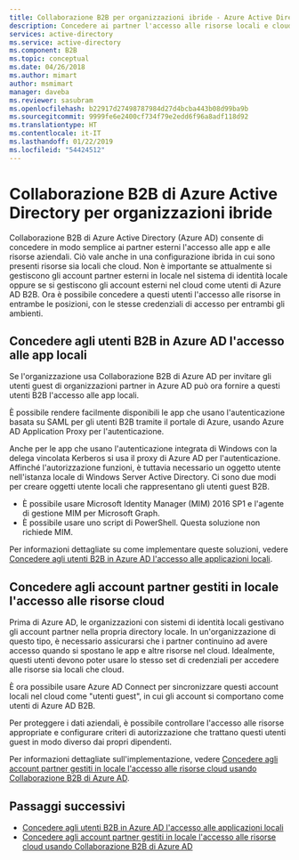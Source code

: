 ```yaml
---
title: Collaborazione B2B per organizzazioni ibride - Azure Active Directory | Microsoft Docs
description: Concedere ai partner l'accesso alle risorse locali e cloud con Collaborazione B2B di Azure AD.
services: active-directory
ms.service: active-directory
ms.component: B2B
ms.topic: conceptual
ms.date: 04/26/2018
ms.author: mimart
author: msmimart
manager: daveba
ms.reviewer: sasubram
ms.openlocfilehash: b22917d27498787984d27d4bcba443b08d99ba9b
ms.sourcegitcommit: 9999fe6e2400cf734f79e2edd6f96a8adf118d92
ms.translationtype: HT
ms.contentlocale: it-IT
ms.lasthandoff: 01/22/2019
ms.locfileid: "54424512"
---
```

# <a name="azure-active-directory-b2b-collaboration-for-hybrid-organizations"></a>Collaborazione B2B di Azure Active Directory per organizzazioni ibride

Collaborazione B2B di Azure Active Directory (Azure AD) consente di concedere in modo semplice ai partner esterni l'accesso alle app e alle risorse aziendali. Ciò vale anche in una configurazione ibrida in cui sono presenti risorse sia locali che cloud. Non è importante se attualmente si gestiscono gli account partner esterni in locale nel sistema di identità locale oppure se si gestiscono gli account esterni nel cloud come utenti di Azure AD B2B. Ora è possibile concedere a questi utenti l'accesso alle risorse in entrambe le posizioni, con le stesse credenziali di accesso per entrambi gli ambienti.

## <a name="grant-b2b-users-in-azure-ad-access-to-your-on-premises-apps"></a>Concedere agli utenti B2B in Azure AD l'accesso alle app locali

Se l'organizzazione usa Collaborazione B2B di Azure AD per invitare gli utenti guest di organizzazioni partner in Azure AD può ora fornire a questi utenti B2B l'accesso alle app locali.

È possibile rendere facilmente disponibili le app che usano l'autenticazione basata su SAML per gli utenti B2B tramite il portale di Azure, usando Azure AD Application Proxy per l'autenticazione.

Anche per le app che usano l'autenticazione integrata di Windows con la delega vincolata Kerberos si usa il proxy di Azure AD per l'autenticazione. Affinché l'autorizzazione funzioni, è tuttavia necessario un oggetto utente nell'istanza locale di Windows Server Active Directory. Ci sono due modi per creare oggetti utente locali che rappresentano gli utenti guest B2B.

- È possibile usare Microsoft Identity Manager (MIM) 2016 SP1 e l'agente di gestione MIM per Microsoft Graph.
- È possibile usare uno script di PowerShell. Questa soluzione non richiede MIM.

Per informazioni dettagliate su come implementare queste soluzioni, vedere [Concedere agli utenti B2B in Azure AD l'accesso alle applicazioni locali](hybrid-cloud-to-on-premises.md).

## <a name="grant-locally-managed-partner-accounts-access-to-cloud-resources"></a>Concedere agli account partner gestiti in locale l'accesso alle risorse cloud

Prima di Azure AD, le organizzazioni con sistemi di identità locali gestivano gli account partner nella propria directory locale. In un'organizzazione di questo tipo, è necessario assicurarsi che i partner continuino ad avere accesso quando si spostano le app e altre risorse nel cloud. Idealmente, questi utenti devono poter usare lo stesso set di credenziali per accedere alle risorse sia locali che cloud. 

È ora possibile usare Azure AD Connect per sincronizzare questi account locali nel cloud come "utenti guest", in cui gli account si comportano come utenti di Azure AD B2B.

Per proteggere i dati aziendali, è possibile controllare l'accesso alle risorse appropriate e configurare criteri di autorizzazione che trattano questi utenti guest in modo diverso dai propri dipendenti.

Per informazioni dettagliate sull'implementazione, vedere [Concedere agli account partner gestiti in locale l'accesso alle risorse cloud usando Collaborazione B2B di Azure AD](hybrid-on-premises-to-cloud.md).
 
## <a name="next-steps"></a>Passaggi successivi

- [Concedere agli utenti B2B in Azure AD l'accesso alle applicazioni locali](hybrid-cloud-to-on-premises.md)
- [Concedere agli account partner gestiti in locale l'accesso alle risorse cloud usando Collaborazione B2B di Azure AD](hybrid-on-premises-to-cloud.md)


